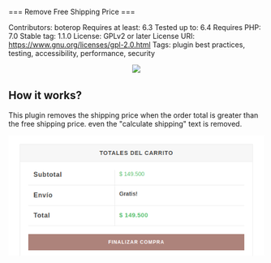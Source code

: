 === Remove Free Shipping Price ===

Contributors:      boterop
Requires at least: 6.3
Tested up to:      6.4
Requires PHP:      7.0
Stable tag:        1.1.0
License:           GPLv2 or later
License URI:       https://www.gnu.org/licenses/gpl-2.0.html
Tags:              plugin best practices, testing, accessibility, performance, security

<div align="center">
  <img src="https://img.shields.io/github/v/release/boterop/remove-free-shipping-price" />
</div>

## How it works?

This plugin removes the shipping price when the order total is greater than the free shipping price.
even the "calculate shipping" text is removed.

![How it works](images/image.png)
